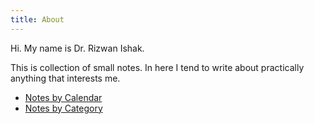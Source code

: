 ```yaml
---
title: About
---
```


Hi. My name is Dr. Rizwan Ishak.

This is collection of small notes. In here I tend to write about practically anything that interests me.

- [Notes by Calendar](0B-notes_by_calendar)
- [Notes by Category](0A-notes_by_category)

